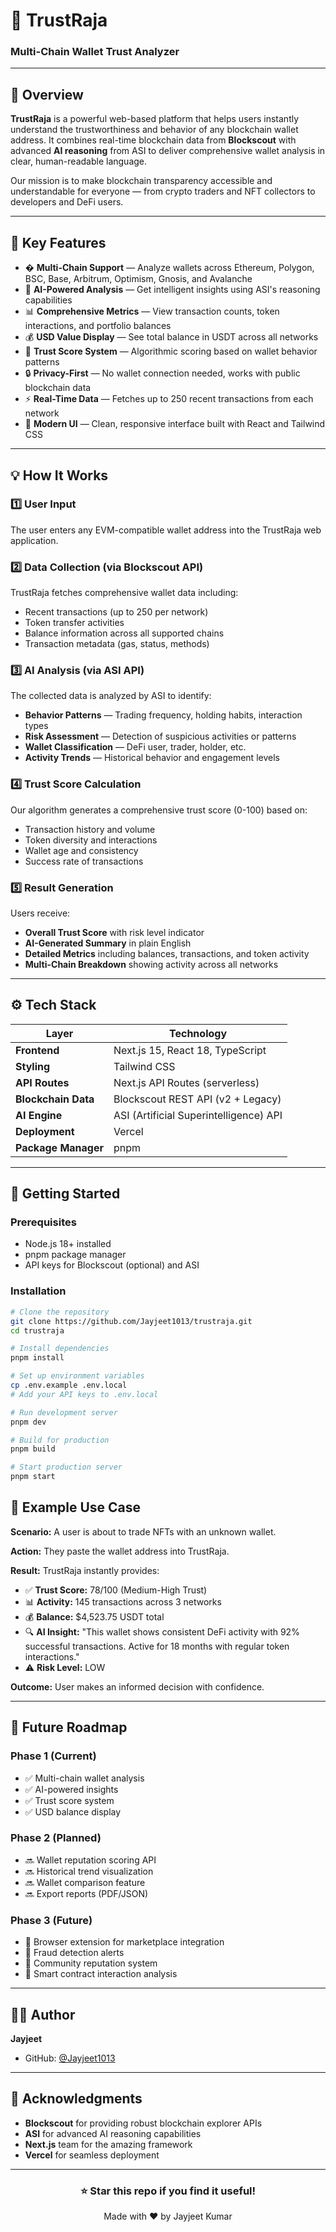 # 👑 TrustRaja

### Multi-Chain Wallet Trust Analyzer

---

## 📖 Overview

**TrustRaja** is a powerful web-based platform that helps users instantly understand the trustworthiness and behavior of any blockchain wallet address. It combines real-time blockchain data from **Blockscout** with advanced **AI reasoning** from ASI to deliver comprehensive wallet analysis in clear, human-readable language.

Our mission is to make blockchain transparency accessible and understandable for everyone — from crypto traders and NFT collectors to developers and DeFi users.

---

## 🌟 Key Features

- � **Multi-Chain Support** — Analyze wallets across Ethereum, Polygon, BSC, Base, Arbitrum, Optimism, Gnosis, and Avalanche
- 🧠 **AI-Powered Analysis** — Get intelligent insights using ASI's reasoning capabilities
- 📊 **Comprehensive Metrics** — View transaction counts, token interactions, and portfolio balances
- 💰 **USD Value Display** — See total balance in USDT across all networks
- 🎯 **Trust Score System** — Algorithmic scoring based on wallet behavior patterns
- 🔒 **Privacy-First** — No wallet connection needed, works with public blockchain data
- ⚡ **Real-Time Data** — Fetches up to 250 recent transactions from each network
- 🎨 **Modern UI** — Clean, responsive interface built with React and Tailwind CSS

---

## 💡 How It Works

### 1️⃣ **User Input**

The user enters any EVM-compatible wallet address into the TrustRaja web application.

### 2️⃣ **Data Collection** (via Blockscout API)

TrustRaja fetches comprehensive wallet data including:

- Recent transactions (up to 250 per network)
- Token transfer activities
- Balance information across all supported chains
- Transaction metadata (gas, status, methods)

### 3️⃣ **AI Analysis** (via ASI API)

The collected data is analyzed by ASI to identify:

- **Behavior Patterns** — Trading frequency, holding habits, interaction types
- **Risk Assessment** — Detection of suspicious activities or patterns
- **Wallet Classification** — DeFi user, trader, holder, etc.
- **Activity Trends** — Historical behavior and engagement levels

### 4️⃣ **Trust Score Calculation**

Our algorithm generates a comprehensive trust score (0-100) based on:

- Transaction history and volume
- Token diversity and interactions
- Wallet age and consistency
- Success rate of transactions

### 5️⃣ **Result Generation**

Users receive:

- **Overall Trust Score** with risk level indicator
- **AI-Generated Summary** in plain English
- **Detailed Metrics** including balances, transactions, and token activity
- **Multi-Chain Breakdown** showing activity across all networks

---

## ⚙️ Tech Stack

| Layer               | Technology                             |
| ------------------- | -------------------------------------- |
| **Frontend**        | Next.js 15, React 18, TypeScript       |
| **Styling**         | Tailwind CSS                           |
| **API Routes**      | Next.js API Routes (serverless)        |
| **Blockchain Data** | Blockscout REST API (v2 + Legacy)      |
| **AI Engine**       | ASI (Artificial Superintelligence) API |
| **Deployment**      | Vercel                                 |
| **Package Manager** | pnpm                                   |

---

## 🚀 Getting Started

### Prerequisites

- Node.js 18+ installed
- pnpm package manager
- API keys for Blockscout (optional) and ASI

### Installation

```bash
# Clone the repository
git clone https://github.com/Jayjeet1013/trustraja.git
cd trustraja

# Install dependencies
pnpm install

# Set up environment variables
cp .env.example .env.local
# Add your API keys to .env.local

# Run development server
pnpm dev

# Build for production
pnpm build

# Start production server
pnpm start
```

## 🧱 Example Use Case

**Scenario:** A user is about to trade NFTs with an unknown wallet.

**Action:** They paste the wallet address into TrustRaja.

**Result:** TrustRaja instantly provides:

- ✅ **Trust Score:** 78/100 (Medium-High Trust)
- 📊 **Activity:** 145 transactions across 3 networks
- 💰 **Balance:** $4,523.75 USDT total
- 🔍 **AI Insight:** "This wallet shows consistent DeFi activity with 92% successful transactions. Active for 18 months with regular token interactions."
- ⚠️ **Risk Level:** LOW

**Outcome:** User makes an informed decision with confidence.

---

## 🚀 Future Roadmap

### Phase 1 (Current)

- ✅ Multi-chain wallet analysis
- ✅ AI-powered insights
- ✅ Trust score system
- ✅ USD balance display

### Phase 2 (Planned)

- 🔜 Wallet reputation scoring API
- 🔜 Historical trend visualization
- 🔜 Wallet comparison feature
- 🔜 Export reports (PDF/JSON)

### Phase 3 (Future)

- 💭 Browser extension for marketplace integration
- 💭 Fraud detection alerts
- 💭 Community reputation system
- 💭 Smart contract interaction analysis

---

## 👨‍💻 Author

**Jayjeet**

- GitHub: [@Jayjeet1013](https://github.com/Jayjeet1013)

---

## 🙏 Acknowledgments

- **Blockscout** for providing robust blockchain explorer APIs
- **ASI** for advanced AI reasoning capabilities
- **Next.js** team for the amazing framework
- **Vercel** for seamless deployment

---

<div align="center">

### ⭐ Star this repo if you find it useful!

Made with ❤️ by Jayjeet Kumar

</div>
